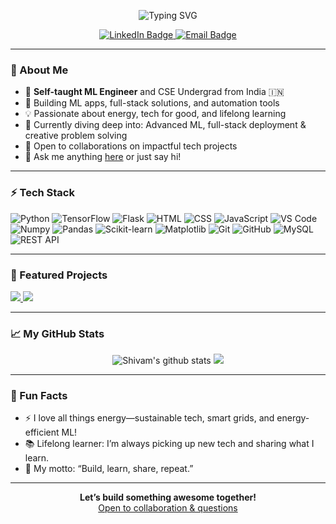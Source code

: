 <p align="center">
  <img src="https://readme-typing-svg.herokuapp.com?font=Fira+Code&size=28&pause=1000&color=F7931E&center=true&vCenter=true&multiline=true&width=700&lines=Hey%2C+I'm+Shivam+Shukla+%F0%9F%91%8B;ML+Engineer+%7C+Full-Stack+Explorer+%7C+Energy+Enthusiast+%E2%9A%A1%EF%B8%8F" alt="Typing SVG" />
</p>

<p align="center">
  <a href="https://www.linkedin.com/in/shivam-shukla-a462b3223/" target="_blank" rel="noreferrer">
    <img src="https://img.shields.io/badge/LinkedIn-Connect-0A66C2?logo=linkedin&logoColor=white&style=for-the-badge" alt="LinkedIn Badge"/>
  </a>
  <a href="mailto:shivamshuklass661@gmail.com" target="_blank" rel="noreferrer">
    <img src="https://img.shields.io/badge/Email-Say%20Hi-D14836?logo=gmail&logoColor=white&style=for-the-badge" alt="Email Badge"/>
  </a>
</p>

---

### 👋 About Me

- 🌱 **Self-taught ML Engineer** and CSE Undergrad from India 🇮🇳
- 🚀 Building ML apps, full-stack solutions, and automation tools
- 💡 Passionate about energy, tech for good, and lifelong learning
- 🧠 Currently diving deep into: Advanced ML, full-stack deployment & creative problem solving
- 🤝 Open to collaborations on impactful tech projects
- 💬 Ask me anything [here](https://github.com/Shivam-Shukl/Shivam-Shukl/issues) or just say hi!

---

### ⚡ Tech Stack

<p>
  <img alt="Python" src="https://img.shields.io/badge/Python-3776AB?style=flat-square&logo=python&logoColor=white"/>
  <img alt="TensorFlow" src="https://img.shields.io/badge/TensorFlow-FF6F00?style=flat-square&logo=tensorflow&logoColor=white"/>
  <img alt="Flask" src="https://img.shields.io/badge/Flask-000000?style=flat-square&logo=flask&logoColor=white"/>
  <img alt="HTML" src="https://img.shields.io/badge/HTML5-E34F26?style=flat-square&logo=html5&logoColor=white"/>
  <img alt="CSS" src="https://img.shields.io/badge/CSS3-1572B6?style=flat-square&logo=css3&logoColor=white"/>
  <img alt="JavaScript" src="https://img.shields.io/badge/JavaScript-F7DF1E?style=flat-square&logo=javascript&logoColor=black"/>
  <img alt="VS Code" src="https://img.shields.io/badge/VSCode-007ACC?style=flat-square&logo=visual-studio-code&logoColor=white"/>
  <img alt="Numpy" src="https://img.shields.io/badge/Numpy-013243?style=flat-square&logo=numpy&logoColor=white"/>
  <img alt="Pandas" src="https://img.shields.io/badge/Pandas-150458?style=flat-square&logo=pandas&logoColor=white"/>
  <img alt="Scikit-learn" src="https://img.shields.io/badge/Scikit--learn-F7931E?style=flat-square&logo=scikit-learn&logoColor=white"/>
  <img alt="Matplotlib" src="https://img.shields.io/badge/Matplotlib-11557C?style=flat-square&logo=matplotlib&logoColor=white"/>
  <img alt="Git" src="https://img.shields.io/badge/Git-F05032?style=flat-square&logo=git&logoColor=white"/>
  <img alt="GitHub" src="https://img.shields.io/badge/GitHub-181717?style=flat-square&logo=github&logoColor=white"/>
  <img alt="MySQL" src="https://img.shields.io/badge/MySQL-4479A1?style=flat-square&logo=mysql&logoColor=white"/>
  <img alt="REST API" src="https://img.shields.io/badge/REST-02569B?style=flat-square&logo=fastapi&logoColor=white"/>
</p>

---

### 🚩 Featured Projects

<a href="https://github.com/Shivam-Shukl/200-Days-ML-Theory-Full-Stack-ML-Development-Challenge">
  <img src="https://github-readme-stats.vercel.app/api/pin/?username=Shivam-Shukl&repo=200-Days-ML-Theory-Full-Stack-ML-Development-Challenge&theme=buefy" />
</a>
<a href="https://github.com/Shivam-Shukl/Tech_questions_Bot">
  <img src="https://github-readme-stats.vercel.app/api/pin/?username=Shivam-Shukl&repo=Tech_questions_Bot&theme=buefy" />
</a>

---

### 📈 My GitHub Stats

<p align="center">
  <img src="https://github-readme-stats.vercel.app/api?username=Shivam-Shukl&show_icons=true&theme=buefy&hide_border=true" alt="Shivam's github stats"/>
  <img src="https://github-readme-stats.vercel.app/api/top-langs/?username=Shivam-Shukl&layout=compact&theme=buefy&hide_border=true"/>
</p>

---

### 🌟 Fun Facts

- ⚡ I love all things energy—sustainable tech, smart grids, and energy-efficient ML!
- 📚 Lifelong learner: I’m always picking up new tech and sharing what I learn.
- 🎯 My motto: “Build, learn, share, repeat.”

---

<p align="center">
  <b>Let’s build something awesome together!</b>
  <br/>
  <a href="https://github.com/Shivam-Shukl/Shivam-Shukl/issues">Open to collaboration & questions</a>
</p>
